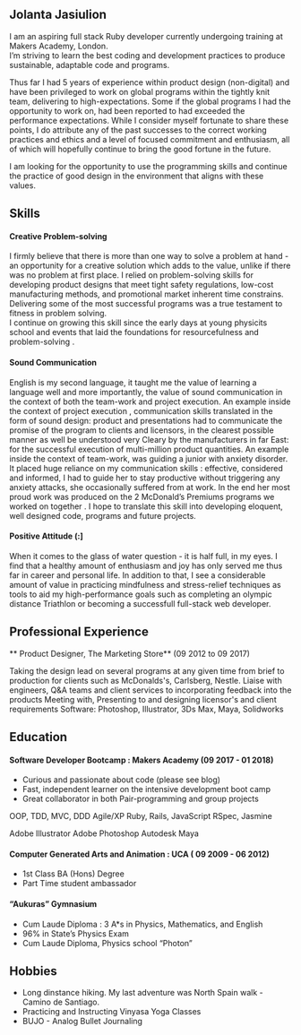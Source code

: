 ## Jolanta Jasiulion

I am an aspiring full stack Ruby developer currently undergoing training at Makers Academy, London.  
I’m striving to learn the best coding and development practices to produce sustainable, adaptable code and programs.

Thus far I had 5 years of experience within product design (non-digital) and have been privileged to work on global programs within the tightly knit team, delivering to high-expectations. Some if the global programs I had the opportunity to work on, had been reported to had exceeded the performance expectations.  While I consider myself fortunate to share these points, I do attribute any of the past successes to the correct working practices and ethics and a level of focused commitment and enthusiasm, all of which will hopefully continue to bring the good fortune in the future.

I am looking for the opportunity to use the programming skills and continue the practice of good design in the environment that aligns with these values.



## Skills


#### Creative Problem-solving 

I firmly believe that there is more than one way to solve a problem at hand -  an opportunity for a creative solution which adds to the value, unlike if there was no problem at first place. 
I relied on problem-solving skills for developing product designs that meet tight safety regulations, low-cost manufacturing methods, and promotional market inherent time constrains. Delivering some of the most successful programs was a true testament to fitness in problem solving.  
I continue on growing this skill since the early days at young physicits school and events that laid the foundations for resourcefulness and problem-solving .


####  Sound Communication

English is my second language, it taught me the value of learning a language well and more importantly,  the value of sound communication in the context of both the team-work and project execution. 
An example inside the context of project execution , communication skills  translated in the form of sound design: product and presentations had to communicate the promise of the program to clients and licensors,  in the clearest possible manner as well be understood very Cleary by the manufacturers in far East: for the successful execution of multi-million product quantities. 
An example inside the context of team-work, was guiding a junior with anxiety disorder. It placed huge reliance on my communication skills :  effective, considered and informed, I had to  guide her to stay productive without triggering any anxiety attacks, she occasionally suffered from at work. In the end her most proud work was produced on the 2 McDonald’s Premiums programs we worked on together . 
I hope to translate this skill into developing eloquent, well designed code, programs and future projects.


#### Positive Attitude (:]

When it comes to the glass of water question - it is half full, in my eyes. I find that a healthy amount of enthusiasm and joy has only served me thus far in career and personal life. In addition to that, I see a considerable amount of value in practicing mindfulness and stress-relief techniques as tools to aid my high-performance goals such as completing an olympic distance Triathlon or becoming a successfull full-stack web developer. 




## Professional Experience


** Product Designer, The Marketing Store** (09 2012 to 09 2017) 

Taking the design lead on several programs at any given time from brief to production for clients such as McDonalds's, Carlsberg, Nestle.
Liaise with engineers, Q&A teams and client services to incorporating feedback into the products
Meeting with, Presenting to and designing licensor's and client requirements
Software: Photoshop, Illustrator, 3Ds Max, Maya, Solidworks




## Education


#### Software Developer Bootcamp : Makers Academy (09 2017 - 01 2018) 

- Curious and passionate about code (please see blog)
- Fast, independent learner on the intensive development boot camp
- Great collaborator in both Pair-programming and group projects

OOP, TDD, MVC, DDD
Agile/XP
Ruby, Rails, JavaScript
RSpec, Jasmine

Adobe Illustrator
Adobe Photoshop
Autodesk Maya


#### Computer Generated Arts and Animation : UCA ( 09 2009 - 06 2012)

- 1st Class BA (Hons) Degree 
- Part Time student ambassador


#### “Aukuras” Gymnasium 

- Cum Laude Diploma : 3 A*s in Physics, Mathematics, and English 
- 96% in State’s Physics Exam
- Cum Laude Diploma, Physics school “Photon”


## Hobbies

- Long dinstance hiking. My last adventure was North Spain walk - Camino de Santiago.   
- Practicing and Instructing Vinyasa Yoga Classes
- BUJO - Analog Bullet Journaling

